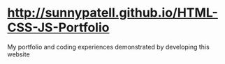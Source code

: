 # http://sunnypatell.github.io/HTML-CSS-JS-Portfolio
My portfolio and coding experiences demonstrated by developing this website